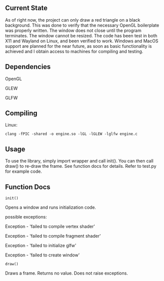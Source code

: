 ## Current State
As of right now, the project can only draw a red triangle on a black background. This was done to verify that the necessary OpenGL boilerplate was properly written. The window does not close until the program terminates. The window cannot be resized. The code has been test in both X11 and Wayland on Linux, and been verified to work. Windows and MacOS support are planned for the near future, as soon as basic functionality is achieved and I obtain access to machines for compiling and testing.

## Dependencies
OpenGL

GLEW

GLFW

## Compiling
Linux:

`clang -fPIC -shared -o engine.so -lGL -lGLEW -lglfw engine.c`

## Usage
To use the library, simply import wrapper and call init(). You can then call draw() to re-draw the frame. See function docs for details. Refer to test.py for example code.

## Function Docs
`init()`

Opens a window and runs initialization code.


possible exceptions:

Exception - 'failed to compile vertex shader'

Exception - 'failed to compile fragment shader'

Exception - 'failed to initialize glfw'

Exception - 'failed to create window'


`draw()`

Draws a frame. Returns no value. Does not raise exceptions.
